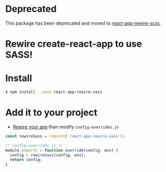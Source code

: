 # Deprecated

This package has been deprecated and moved to [react-app-rewire-scss](https://github.com/aze3ma/react-app-rewire-scss).

# Rewire create-react-app to use SASS!

# Install

```bash
$ npm install --save react-app-rewire-sass
```

# Add it to your project

* [Rewire your app](https://github.com/timarney/react-app-rewired#how-to-rewire-your-create-react-app-project) than modify `config-overrides.js`

```javascript
const rewireSass = require('react-app-rewire-sass');

/* config-overrides.js */
module.exports = function override(config, env) {
  config = rewireSass(config, env);
  return config;
}
```
